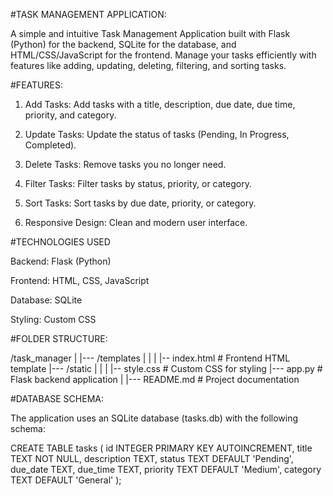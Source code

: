 #TASK MANAGEMENT APPLICATION:

A simple and intuitive Task Management Application built with Flask (Python) for the backend, SQLite for the database, and HTML/CSS/JavaScript for the frontend. Manage your tasks efficiently with features like adding, updating, deleting, filtering, and sorting tasks.

#FEATURES:

1) Add Tasks: Add tasks with a title, description, due date, due time, priority, and category.

2) Update Tasks: Update the status of tasks (Pending, In Progress, Completed).

3) Delete Tasks: Remove tasks you no longer need.

4) Filter Tasks: Filter tasks by status, priority, or category.

5) Sort Tasks: Sort tasks by due date, priority, or category.

6) Responsive Design: Clean and modern user interface.


#TECHNOLOGIES USED

Backend: Flask (Python)

Frontend: HTML, CSS, JavaScript

Database: SQLite

Styling: Custom CSS

#FOLDER STRUCTURE: 

/task_manager
|
|--- /templates
|    |
|    |-- index.html          # Frontend HTML template
|--- /static
|    |
|    |-- style.css           # Custom CSS for styling
|--- app.py                  # Flask backend application
|
|--- README.md               # Project documentation

#DATABASE SCHEMA:

The application uses an SQLite database (tasks.db) with the following schema:

CREATE TABLE tasks (
    id INTEGER PRIMARY KEY AUTOINCREMENT,
    title TEXT NOT NULL,
    description TEXT,
    status TEXT DEFAULT 'Pending',
    due_date TEXT,
    due_time TEXT,
    priority TEXT DEFAULT 'Medium',
    category TEXT DEFAULT 'General'
);

